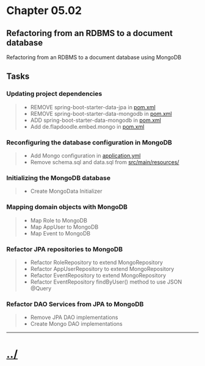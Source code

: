 # Chapter 05.02

## Refactoring from an RDBMS to a document database
Refactoring from an RDBMS to a document database using MongoDB

## Tasks

### Updating project dependencies
> * REMOVE spring-boot-starter-data-jpa in [pom.xml](./pom.xml)
> * REMOVE spring-boot-starter-data-mongodb in [pom.xml](./pom.xml)
> * ADD spring-boot-starter-data-mongodb in [pom.xml](./pom.xml)
> * Add de.flapdoodle.embed.mongo in [pom.xml](./pom.xml)

### Reconfiguring the database configuration in MongoDB

> * Add Mongo configuration in [application.yml](src/main/resources/application.yml)
> * Remove schema.sql and data.sql from [src/main/resources/](src/main/resources/)

### Initializing the MongoDB database
> * Create MongoData Initializer

### Mapping domain objects with MongoDB
> * Map Role to MongoDB
> * Map AppUser to MongoDB
> * Map Event to MongoDB

### Refactor JPA repositories to MongoDB
> * Refactor RoleRepository to extend MongoRepository
> * Refactor AppUserRepository to extend MongoRepository
> * Refactor EventRepository to extend MongoRepository
> * Refactor EventRepository findByUser() method to use JSON @Query

### Refactor DAO Services from JPA to MongoDB
> * Remove JPA DAO implementations
> * Create Mongo DAO implementations


---

# [../](../)
